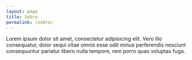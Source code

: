 ```yaml
---
layout: page
title: Sobre
permalink: /sobre/
---
```


Lorem ipsum dolor sit amet, consectetur adipisicing elit. Vero illo consequatur, dolor sequi vitae omnis esse odit minus perferendis nesciunt consequuntur pariatur libero nulla tempore, rem porro quas voluptas fuga.